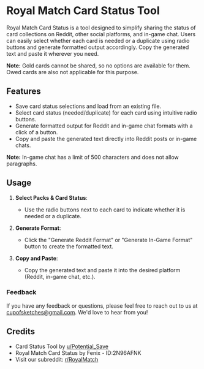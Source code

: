 # Royal Match Card Status Tool

Royal Match Card Status is a tool designed to simplify sharing the status of card collections on Reddit, other social platforms, and in-game chat. Users can easily select whether each card is needed or a duplicate using radio buttons and generate formatted output accordingly. Copy the generated text and paste it wherever you need.

**Note:** Gold cards cannot be shared, so no options are available for them. Owed cards are also not applicable for this purpose.

## Features

- Save card status selections and load from an existing file.
- Select card status (needed/duplicate) for each card using intuitive radio buttons.
- Generate formatted output for Reddit and in-game chat formats with a click of a button.
- Copy and paste the generated text directly into Reddit posts or in-game chats.

**Note:** In-game chat has a limit of 500 characters and does not allow paragraphs.

## Usage

1. **Select Packs & Card Status**:
   - Use the radio buttons next to each card to indicate whether it is needed or a duplicate.

2. **Generate Format**:
   - Click the "Generate Reddit Format" or "Generate In-Game Format" button to create the formatted text.

3. **Copy and Paste**:
   - Copy the generated text and paste it into the desired platform (Reddit, in-game chat, etc.).

### Feedback

If you have any feedback or questions, please feel free to reach out to us at cupofsketches@gmail.com. We'd love to hear from you!

## Credits

- Card Status Tool by [u/Potential_Save](https://www.reddit.com/user/Potential_Save/)
- Royal Match Card Status by Fenix - ID:2N96AFNK
- Visit our subreddit: [r/RoyalMatch](https://www.reddit.com/r/RoyalMatch)
